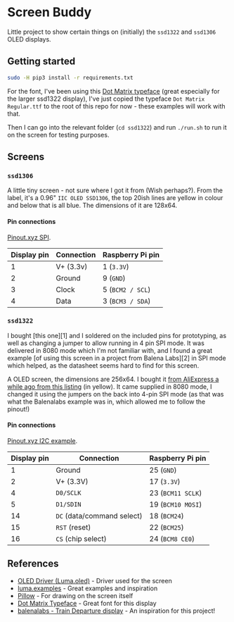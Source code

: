 # Screen Buddy

Little project to show certain things on (initially) the `ssd1322` and `ssd1306` OLED displays.

## Getting started

```bash
sudo -H pip3 install -r requirements.txt
```

For the font, I've been using this [Dot Matrix typeface](https://github.com/DanielHartUK/Dot-Matrix-Typeface) (great especially for the larger ssd1322 display), I've just copied the typeface `Dot Matrix Regular.ttf` to the root of this repo for now - these examples will work with that.

Then I can go into the relevant folder (`cd ssd1322`) and run `./run.sh` to run it on the screen for testing purposes.

## Screens

### `ssd1306`
A little tiny screen - not sure where I got it from (Wish perhaps?). From the label, it's a 0.96" `IIC OLED SSD1306`, the top 20ish lines are yellow in colour and below that is all blue. The dimensions of it are 128x64.


#### Pin connections

[Pinout.xyz SPI](https://pinout.xyz/pinout/i2c#).

Display pin | Connection    | Raspberry Pi pin
------------|---------------|-----------------
1           | V+ (3.3v)     | 1 (`3.3V`)
2           | Ground        | 9 (`GND`)
3           | Clock         | 5 (`BCM2 / SCL`)
4           | Data          | 3 (`BCM3 / SDA`)

### `ssd1322`

I bought [this one][1] and I soldered on the included pins for prototyping, as well as changing a jumper to allow running in 4 pin SPI mode. It was delivered in 8080 mode which I'm not familiar with, and I found a great example [of using this screen in a project from Balena Labs][2] in SPI mode which helped, as the datasheet seems hard to find for this screen.

A OLED screen, the dimensions are 256x64. I bought it [from AliExpress a while ago from this listing](https://www.aliexpress.com/item/32988174566.html) (in yellow). It came supplied in 8080 mode, I changed it using the jumpers on the back into 4-pin SPI mode (as that was what the Balenalabs example was in, which allowed me to follow the pinout!)

#### Pin connections

[Pinout.xyz I2C example](https://pinout.xyz/pinout/spi#).

Display pin   | Connection                    | Raspberry Pi pin
--------------|-------------------------------|-------------------
1             | Ground                        | 25 (`GND`)
2             | V+ (3.3V)                     | 17 (`3.3V`)
4             | `D0/SCLK`                     | 23 (`BCM11 SCLK`)
5             | `D1/SDIN`                     | 19 (`BCM10 MOSI`)
14            | `DC` (data/command select)    | 18 (`BCM24`)
15            | `RST` (reset)                 | 22 (`BCM25`)
16            | `CS` (chip select)            | 24 (`BCM8 CE0`)

## References

* [OLED Driver (Luma.oled)](https://luma-oled.readthedocs.io/en/latest/intro.html) - Driver used for the screen
* [luma.examples](https://github.com/rm-hull/luma.examples) - Great examples and inspiration
* [Pillow](https://pillow.readthedocs.io/en/stable/index.html) - For drawing on the screen itself
* [Dot Matrix Typeface](https://github.com/DanielHartUK/Dot-Matrix-Typeface) - Great font for this display
* [balenalabs - Train Departure display](https://github.com/balenalabs/uk-train-departure-display) - An inspiration for this project!